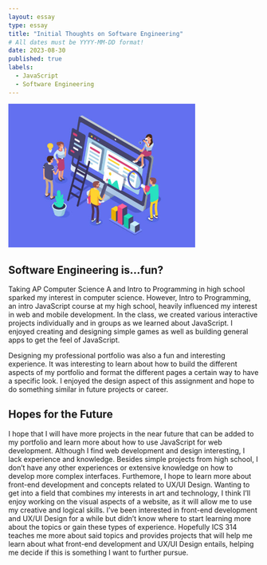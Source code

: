 ```yaml
---
layout: essay
type: essay
title: "Initial Thoughts on Software Engineering"
# All dates must be YYYY-MM-DD format!
date: 2023-08-30
published: true
labels:
  - JavaScript
  - Software Engineering
---
```


<img width="375px" class="rounded float-start pe-4" src="../img/essays/design_image.jpg">

## Software Engineering is...fun? 

Taking AP Computer Science A and Intro to Programming in high school sparked my interest in computer science. However, Intro to Programming, an intro JavaScript course at my high school, heavily influenced my interest in web and mobile development. In the class, we created various interactive projects individually and in groups as we learned about JavaScript. I enjoyed creating and designing simple games as well as building general apps to get the feel of JavaScript. 

Designing my professional portfolio was also a fun and interesting experience. It was interesting to learn about how to build the different aspects of my portfolio and format the different pages a certain way to have a specific look. I enjoyed the design aspect of this assignment and hope to do something similar in future projects or career. 


## Hopes for the Future

I hope that I will have more projects in the near future that can be added to my portfolio and learn more about how to use JavaScript for web development. Although I find web development and design interesting, I lack experience and knowledge. Besides simple projects from high school, I don’t have any other experiences or extensive knowledge on how to develop more complex interfaces. Furthemore, I hope to learn more about front-end development and concepts related to UX/UI Design. Wanting to get into a field that combines my interests in art and technology, I think I’ll enjoy working on the visual aspects of a website, as it will allow me to use my creative and logical skills. I’ve been interested in front-end development and UX/UI Design for a while but didn’t know where to start learning more about the topics or gain these types of experience. Hopefully ICS 314 teaches me more about said topics and provides projects that will help me learn about what front-end development and UX/UI Design entails, helping me decide if this is something I want to further pursue. 

